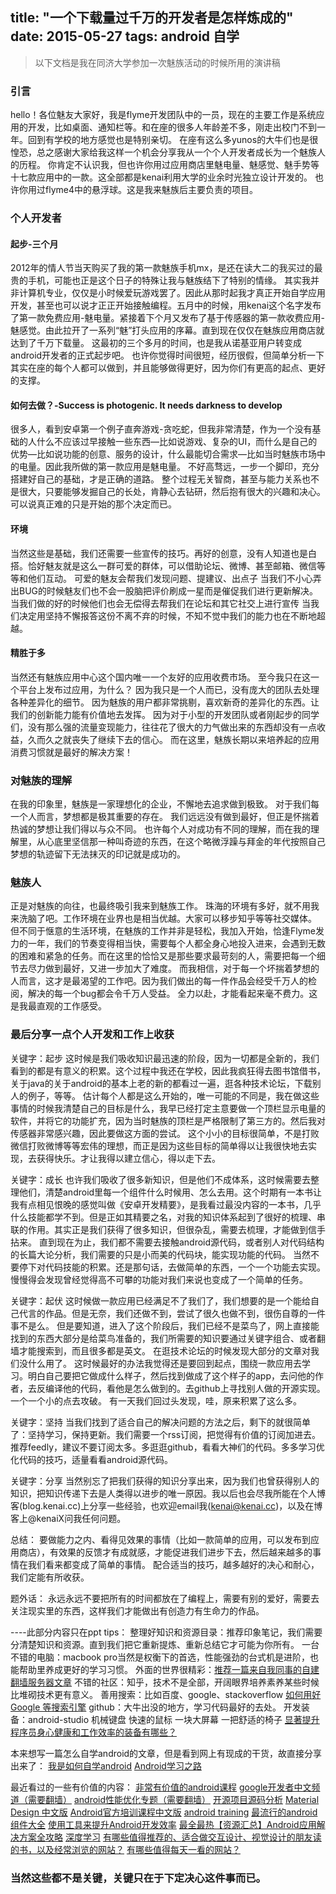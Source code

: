 title: "一个下载量过千万的开发者是怎样炼成的"
date: 2015-05-27
tags: android 自学
---

> 以下文档是我在同济大学参加一次魅族活动的时候所用的演讲稿

### 引言

hello！各位魅友大家好，我是flyme开发团队中的一员，现在的主要工作是系统应用的开发，比如桌面、通知栏等。和在座的很多人年龄差不多，刚走出校门不到一年。回到有学校的地方感觉也是特别亲切。
在座有这么多yunos的大牛们也是很惶恐，总之感谢大家给我这样一个机会分享我从一个个人开发者成长为一个魅族人的历程。
你肯定不认识我，但也许你用过应用商店里魅电量、魅感觉、魅手势等十七款应用中的一款。这全部都是kenai利用大学的业余时光独立设计开发的。
也许你用过flyme4中的悬浮球。这是我来魅族后主要负责的项目。

<!-- more -->

### 个人开发者
#### 起步-三个月
2012年的情人节当天购买了我的第一款魅族手机mx，是还在读大二的我买过的最贵的手机，可能也正是这个日子的特殊让我与魅族结下了特别的情缘。
其实我并非计算机专业，仅仅是小时候爱玩游戏罢了。因此从那时起我才真正开始自学应用开发，甚至也可以说才正正开始接触编程。五月中的时候，用kenai这个名字发布了第一款免费应用-魅电量。紧接着下个月又发布了基于传感器的第一款收费应用-魅感觉。由此拉开了一系列“魅”打头应用的序幕。直到现在仅仅在魅族应用商店就达到了千万下载量。
这最初的三个多月的时间，也是我从诺基亚用户转变成android开发者的正式起步吧。
也许你觉得时间很短，经历很假，但简单分析一下其实在座的每个人都可以做到，并且能够做得更好，因为你们有更高的起点、更好的支撑。

#### 如何去做？-Success is photogenic. It needs darkness to develop
很多人，看到安卓第一个例子直奔游戏-贪吃蛇，但我非常清楚，作为一个没有基础的人什么不应该过早接触一些东西—比如说游戏、复杂的UI，而什么是自己的优势—比如说功能的创意、服务的设计，什么最能切合需求—比如当时魅族市场中的电量。因此我所做的第一款应用是魅电量。
不好高骛远，一步一个脚印，充分搭建好自己的基础，才是正确的道路。
整个过程无关智商，甚至与能力关系也不是很大，只要能够发掘自己的长处，肯静心去钻研，然后抱有很大的兴趣和决心。可以说真正难的只是开始的那个决定而已。

#### 环境
当然这些是基础，我们还需要一些宣传的技巧。再好的创意，没有人知道也是白搭。恰好魅友就是这么一群可爱的群体，可以借助论坛、微博、甚至邮箱、微信等等和他们互动。
可爱的魅友会帮我们发现问题、提建议、出点子
当我们不小心弄出BUG的时候魅友们也不会一股脑把评价刷成一星而是催促我们进行更新解决。
当我们做的好的时候他们也会无偿得去帮我们在论坛和其它社交上进行宣传
当我们决定用坚持不懈报答这份不离不弃的时候，不知不觉中我们的能力也在不断地超越。

#### 精胜于多
当然还有魅族应用中心这个国内唯一一个友好的应用收费市场。
至今我只在这一个平台上发布过应用，为什么？
因为我只是一个人而已，没有庞大的团队去处理各种差异化的细节。
因为魅族的用户都非常挑剔，喜欢新奇的差异化的东西。让我们的创新能力能有价值地去发挥。
因为对于小型的开发团队或者刚起步的同学们，没有那么强的流量变现能力，往往花了很大的力气做出来的东西却没有一点收益，久而久之就丧失了继续下去的信心。
而在这里，魅族长期以来培养起的应用消费习惯就是最好的解决方案！

### 对魅族的理解
在我的印象里，魅族是一家理想化的企业，不懈地去追求做到极致。
对于我们每一个人而言，梦想都是极其重要的存在。
我们远远没有做到最好，但正是怀揣着热诚的梦想让我们得以与众不同。
也许每个人对成功有不同的理解，而在我的理解里，从心底里坚信那一种叫奇迹的东西，在这个略微浮躁与拜金的年代按照自己梦想的轨迹留下无法抹灭的印记就是成功的。

### 魅族人
正是对魅族的向往，也最终吸引我来到魅族工作。
珠海的环境有多好，就不用我来洗脑了吧。工作环境在业界也是相当优越。大家可以移步知乎等等社交媒体。
但不同于惬意的生活环境，在魅族的工作并非是轻松，我加入开始，恰逢Flyme发力的一年，我们的节奏变得相当快，需要每个人都全身心地投入进来，会遇到无数的困难和紧急的任务。而在这里的恰恰又是那些要求最苛刻的人，需要把每一个细节去尽力做到最好，又进一步加大了难度。
而我相信，对于每一个坏揣着梦想的人而言，这才是最渴望的工作吧。因为我们做出的每一件作品会经受千万人的检阅，解决的每一个bug都会令千万人受益。
全力以赴，才能看起来毫不费力。这是我最直观的工作感受。

### 最后分享一点个人开发和工作上收获
关键字：起步
这时候是我们吸收知识最迅速的阶段，因为一切都是全新的，我们看到的都是有意义的积累。这个过程中我还在学校，因此我疯狂得去图书馆借书，关于java的关于android的基本上老的新的都看过一遍，逛各种技术论坛，下载别人的例子，等等。
估计每个人都是这么开始的，唯一可能的不同是，我在做这些事情的时候我清楚自己的目标是什么，我早已经打定主意要做一个顶栏显示电量的软件，并将它的功能扩充，因为当时魅族的顶栏是严格限制了第三方的。然后我对传感器非常感兴趣，因此要做这方面的尝试。
这个小小的目标很简单，不是打败微信打败微博等等宏伟的理想，而正是因为这些目标的简单得以让我很快地去实现，去获得快乐。才让我得以建立信心，得以走下去。

关键字：成长
也许我们吸收了很多新知识，但是他们不成体系，这时候需要去整理他们，清楚android里每一个组件什么时候用、怎么去用。这个时期有一本书让我有点相见恨晚的感觉叫做《安卓开发精要》，是我看过最没内容的一本书，几乎什么技能都学不到。但是正如其精要之名，对我的知识体系起到了很好的梳理、串联的作用。其实正是我们获得了很多知识，但很杂乱，需要去梳理，才能做到信手拈来。
直到现在为止，我们都不需要去接触android源代码，或者别人对代码结构的长篇大论分析，我们需要的只是小而美的代码块，能实现功能的代码。
当然不要停下对代码技能的积累。还是那句话，去做简单的东西，一个一个功能去实现。慢慢得会发现曾经觉得高不可攀的功能对我们来说也变成了一个简单的任务。

关键字：起伏
这时候做一款应用已经满足不了我们了，我们想要的是一个能给自己代言的作品。但是无奈，我们还做不到，尝试了很久也做不到，很伤自尊的一件事不是么。
但是要知道，进入了这个阶段后，我们已经不是菜鸟了，网上直接能找到的东西大部分是给菜鸟准备的，我们所需要的知识要通过关键字组合、或者翻墙才能搜索到，而且很多都是英文。
在逛技术论坛的时候发现大部分的文章对我们没什么用了。
这时候最好的办法我觉得还是要回到起点，围绕一款应用去学习。明白自己要把它做成什么样子，然后找到做成了这个样子的app，去问他的作者，去反编译他的代码，看他是怎么做到的。去github上寻找别人做的开源实现。一个一个小的点去攻破。
有一天我们回过头发现，哇，原来积累了这么多。

关键字：坚持
当我们找到了适合自己的解决问题的方法之后，剩下的就很简单了：坚持学习，保持更新。我们需要一个rss订阅，把觉得有价值的订阅加进去。推荐feedly，建议不要订阅太多。多逛逛github，看看大神们的代码。多多学习优化代码的技巧，适量看看android源代码。

关键字：分享
当然别忘了把我们获得的知识分享出来，因为我们也曾获得别人的知识，把知识传递下去是人类得以进步的唯一原因。我以后也会尽我所能在个人博客(blog.kenai.cc)上分享一些经验，也欢迎email我(kenai@kenai.cc)，以及在博客上@kenaiX问我任何问题。

总结：
要做能力之内、看得见效果的事情（比如一款简单的应用，可以发布到应用商店），有效果的反馈才有成就感，才能促进我们进步下去，然后越来越多的事情在我们看来都变成了简单的事情。
配合适当的技巧，越多越好的决心和耐心，我们定能有所收获。

题外话：
永远永远不要把所有的时间都放在了编程上，需要有别的爱好，需要去关注现实里的东西，这样我们才能做出有创造力有生命力的作品。


----此部分内容只在ppt
tips：
整理好知识和资源目录：推荐印象笔记，我们需要分清楚知识和资源。直到我们把它重新提炼、重新总结它才可能为你所有。
一台不错的电脑：macbook pro当然是权衡下的首选，性能强劲的台式机是进阶，也能帮助里养成更好的学习习惯。
外面的世界很精彩：[推荐一篇来自我同事的自建翻墙服务器文章](http://www.grackertalk.com/use-vps-and-vpn.html)
不错的社区：知乎，技术不是全部，开阔眼界培养素养某些时候比堆砌技术更有意义。
善用搜索：比如百度、google、stackoverflow [如何用好 Google 等搜索引擎](http://www.zhihu.com/question/20161362)
github：大牛出没的地方，学习代码最好的去处。
开发装备：android-studio 机械键盘 快速的鼠标 一块大屏幕 一把舒适的椅子 [显著提升程序员身心健康和工作效率的装备有哪些？](http://m.zhihu.com/question/23165812)


本来想写一篇怎么自学android的文章，但是看到网上有现成的干货，故直接分享出来了：
[我是如何自学android](http://www.jianshu.com/p/874ff12a4c01?utm_campaign=maleskine&utm_content=note&utm_medium=pc_all_hots&utm_source=recommendation)
[Android学习之路](http://www.stormzhang.com/android/2014/07/07/learn-android-from-rookie/)

最近看过的一些有价值的内容：
[非常有价值的android课程](https://www.udacity.com/)
[google开发者中文频道（需要翻墙）](https://www.youtube.com/channel/UCQqa5UIHtrnpiADC3eHFupw)
[android性能优化专题（需要翻墙）](https://www.youtube.com/playlist?list=PLWz5rJ2EKKc9CBxr3BVjPTPoDPLdPIFCE)
[开源项目源码分析](http://codekk.com/open-source-project-analysis)
[Material Design 中文版](http://design.1sters.com/)
[Android官方培训课程中文版](http://hukai.me/android-training-course-in-chinese/index.html)
[android training](http://developer.android.com/intl/zh-cn/training/index.html)
[最流行的android组件大全](http://colobu.com/2014/08/15/android-components-collection)
[使用工具来提升Android开发效率](http://toughcoder.net/blog/2014/10/24/boosts-android-development-with-tools)
[最全最热【资源汇总】Android应用解决方案全攻略](http://www.apkbus.com/android-182988-1-1.html)
[深度学习](https://github.com/ChristosChristofidis/awesome-deep-learning)
[有哪些值得推荐的、适合做交互设计、视觉设计的朋友读的书，以及经常浏览的网站？](http://www.zhihu.com/question/19652509/answer/19717394)
[有哪些值得每天一看的网站？](http://www.zhihu.com/question/26440561/answer/32787561)

### 当然这些都不是关键，关键只在于下定决心这件事而已。